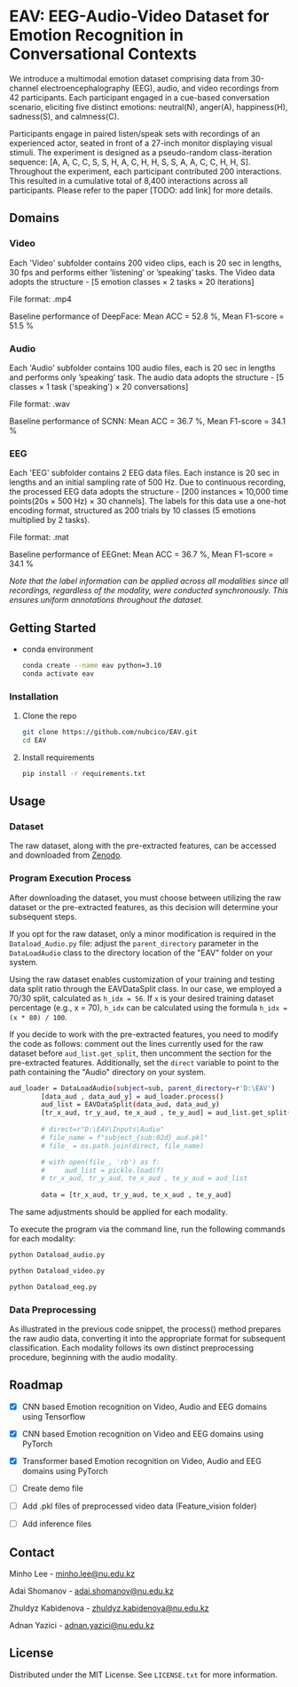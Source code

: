 <!-- ABOUT THE PROJECT -->
# EAV: EEG-Audio-Video Dataset for Emotion Recognition in Conversational Contexts 

We introduce a multimodal emotion dataset comprising data from 30-channel electroencephalography
(EEG), audio, and video recordings from 42 participants. Each participant engaged in a cue-based conversation scenario,
eliciting five distinct emotions: neutral(N), anger(A), happiness(H), sadness(S), and calmness(C). 

Participants engage in paired listen/speak sets with recordings of an experienced actor, seated in front of a 27-inch monitor displaying visual stimuli. 
The experiment is designed as a pseudo-random class-iteration sequence: [A, A, C, C, S, S, H, A, C, H, H, S, S, A, A, C, C, H, H, S]. 
Throughout the experiment, each participant contributed 200 interactions. This resulted in a cumulative total of 8,400 interactions across all participants.
Please refer to the paper [TODO: add link] for more details.
## Domains

### Video
Each 'Video' subfolder contains 200 video clips, each is 20 sec in lengths, 30 fps and performs either ’listening’ or ’speaking’ tasks. 
The Video data adopts the structure - [5 emotion classes × 2 tasks × 20 iterations]

File format: .mp4

Baseline performance of DeepFace: Mean ACC = 52.8 %, Mean F1-score = 51.5 %

### Audio
Each 'Audio' subfolder contains 100 audio files, each is 20 sec in lengths and performs only ’speaking’ task. 
The audio data adopts the structure - [5 classes × 1 task ('speaking') × 20 conversations]

File format: .wav

Baseline performance of SCNN: Mean ACC = 36.7 %, Mean F1-score = 34.1 %
### EEG
Each 'EEG' subfolder contains 2 EEG data files. Each instance is 20 sec in lengths and an initial sampling rate of 500 Hz. Due to continuous recording, 
the processed EEG data adopts the structure  - [200 instances × 10,000 time points(20s × 500 Hz) × 30 channels].
The labels for this data use a one-hot encoding format, structured as 200 trials by 10 classes (5 emotions multiplied by 2
tasks).

File format: .mat

Baseline performance of EEGnet: Mean ACC = 36.7 %, Mean F1-score = 34.1 %

_Note that the label information can be applied across all modalities since all recordings, regardless of the modality, were
conducted synchronously. This ensures uniform annotations throughout the dataset._

<!-- GETTING STARTED -->
## Getting Started


* conda environment
  ```sh
  conda create --name eav python=3.10
  conda activate eav
  ```

### Installation

1. Clone the repo
   ```sh
   git clone https://github.com/nubcico/EAV.git
   cd EAV
   ```
2. Install requirements
   ```sh
   pip install -r requirements.txt
   ```

<!-- USAGE EXAMPLES -->
## Usage

### Dataset

The raw dataset, along with the pre-extracted features, can be accessed and downloaded from [Zenodo](https://doi.org/10.5281/zenodo.10205702).

### Program Execution Process

After downloading the dataset, you must choose between utilizing the raw dataset or the pre-extracted features, as this decision will determine your subsequent steps.

If you opt for the raw dataset, only a minor modification is required in the `Dataload_Audio.py` file: adjust the `parent_directory` parameter in the `DataLoadAudio` class to the directory location of the "EAV" folder on your system. 

Using the raw dataset enables customization of your training and testing data split ratio through the EAVDataSplit class. In our case, we employed a 70/30 split, calculated as `h_idx = 56`. If `x` is your desired training dataset percentage (e.g., x = 70), `h_idx` can be calculated using the formula `h_idx = (x * 80) / 100`.

If you decide to work with the pre-extracted features, you need to modify the code as follows: comment out the lines currently used for the raw dataset before `aud_list.get_split`, then uncomment the section for the pre-extracted features. Additionally, set the `direct` variable to point to the path containing the "Audio" directory on your system.

```sh
aud_loader = DataLoadAudio(subject=sub, parent_directory=r'D:\EAV')
        [data_aud , data_aud_y] = aud_loader.process()
        aud_list = EAVDataSplit(data_aud, data_aud_y)
        [tr_x_aud, tr_y_aud, te_x_aud , te_y_aud] = aud_list.get_split(h_idx=56)
        
        # direct=r"D:\EAV\Inputs\Audio"
        # file_name = f"subject_{sub:02d}_aud.pkl"
        # file_ = os.path.join(direct, file_name)

        # with open(file_, 'rb') as f:
        #     aud_list = pickle.load(f) 
        # tr_x_aud, tr_y_aud, te_x_aud , te_y_aud = aud_list    
            
        data = [tr_x_aud, tr_y_aud, te_x_aud , te_y_aud]
```

The same adjustments should be applied for each modality.

To execute the program via the command line, run the following commands for each modality:

   ```sh
   python Dataload_audio.py
   ```
   ```sh
   python Dataload_video.py
   ```
   ```sh
   python Dataload_eeg.py
   ```
### Data Preprocessing

As illustrated in the previous code snippet, the process() method prepares the raw audio data, converting it into the appropriate format for subsequent classification. Each modality follows its own distinct preprocessing procedure, beginning with the audio modality.



<!-- ROADMAP -->
## Roadmap

- [x] CNN based Emotion recognition on Video, Audio and EEG domains using Tensorflow
- [x] CNN based Emotion recognition on Video and EEG domains using PyTorch
- [x] Transformer based Emotion recognition on Video, Audio and EEG domains using PyTorch
- [ ] Create demo file 
- [ ] Add .pkl files of preprocessed video data (Feature_vision folder)
- [ ] Add inference files


<!-- CONTACT -->
## Contact

Minho Lee - minho.lee@nu.edu.kz

Adai Shomanov - adai.shomanov@nu.edu.kz

Zhuldyz Kabidenova - zhuldyz.kabidenova@nu.edu.kz

Adnan Yazici - adnan.yazici@nu.edu.kz


<!-- LICENSE -->
## License

Distributed under the MIT License. See `LICENSE.txt` for more information.




<!-- MARKDOWN LINKS & IMAGES -->
<!-- https://www.markdownguide.org/basic-syntax/#reference-style-links -->

[product-screenshot]: images/EAVlogo.png
